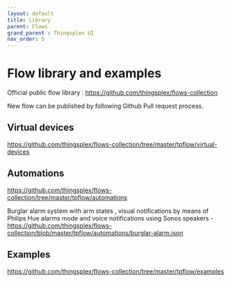 ```yaml
---
layout: default
title: Library
parent: Flows
grand_parent : Thingsplex UI
nav_order: 5
---
```


# Flow library and examples

Official public flow library : https://github.com/thingsplex/flows-collection

New flow can be published by following Github Pull request process. 

## Virtual devices

https://github.com/thingsplex/flows-collection/tree/master/tpflow/virtual-devices

## Automations 

https://github.com/thingsplex/flows-collection/tree/master/tpflow/automations


Burglar alarm system with arm states , visual notifications by means of Philips Hue alarms mode  and voice notifications using Sonos speakers - https://github.com/thingsplex/flows-collection/blob/master/tpflow/automations/burglar-alarm.json 


## Examples

https://github.com/thingsplex/flows-collection/tree/master/tpflow/examples
